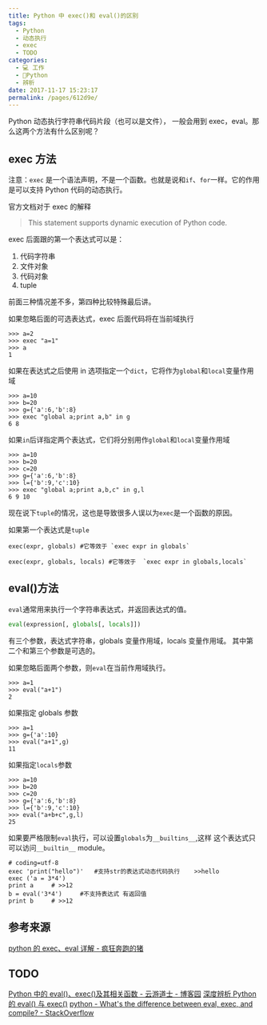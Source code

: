 ```yaml
---
title: Python 中 exec()和 eval()的区别
tags: 
  - Python
  - 动态执行
  - exec
  - TODO
categories: 
  - 💻 工作
  - 🐍Python
  - 辨析
date: 2017-11-17 15:23:17
permalink: /pages/612d9e/
---
```


Python 动态执行字符串代码片段（也可以是文件）， 一般会用到 exec，eval。那么这两个方法有什么区别呢？

<!-- more -->

## exec 方法

注意：`exec` 是一个语法声明，不是一个函数。也就是说和`if`、`for`一样。它的作用是可以支持 Python 代码的动态执行。

官方文档对于 exec 的解释
> This statement supports dynamic execution of Python code.

exec 后面跟的第一个表达式可以是：

1. 代码字符串
2. 文件对象
3. 代码对象
4. tuple

前面三种情况差不多，第四种比较特殊最后讲。

如果忽略后面的可选表达式，exec 后面代码将在当前域执行
```plain
>>> a=2
>>> exec "a=1"
>>> a
1

```
如果在表达式之后使用 in 选项指定一个`dict`，它将作为`global`和`local`变量作用域
```plain
>>> a=10 
>>> b=20 
>>> g={'a':6,'b':8} 
>>> exec "global a;print a,b" in g 
6 8 
```
如果`in`后详指定两个表达式，它们将分别用作`global`和`local`变量作用域
```plain
>>> a=10 
>>> b=20 
>>> c=20 
>>> g={'a':6,'b':8} 
>>> l={'b':9,'c':10} 
>>> exec "global a;print a,b,c" in g,l 
6 9 10
```
现在说下`tuple`的情况，这也是导致很多人误以为`exec`是一个函数的原因。

如果第一个表达式是`tuple`

```plain
exec(expr, globals) #它等效于 `exec expr in globals`

exec(expr, globals, locals) #它等效于  `exec expr in globals,locals`
```
## eval()方法

`eval`通常用来执行一个字符串表达式，并返回表达式的值。

```python
eval(expression[, globals[, locals]])
```

有三个参数，表达式字符串，globals 变量作用域，locals 变量作用域。 其中第二个和第三个参数是可选的。

如果忽略后面两个参数，则`eval`在当前作用域执行。

```plain
>>> a=1 
>>> eval("a+1") 
2
```
如果指定 globals 参数
```plain
>>> a=1 
>>> g={'a':10} 
>>> eval("a+1",g) 
11
```
如果指定`locals`参数
```plain
>>> a=10 
>>> b=20 
>>> c=20 
>>> g={'a':6,'b':8} 
>>> l={'b':9,'c':10} 
>>> eval("a+b+c",g,l) 
25
```
如果要严格限制`eval`执行，可以设置`globals`为`__builtins__`,这样 这个表达式只可以访问`__builtin__` module。

```pyhton
# coding=utf-8
exec 'print("hello")'   #支持str的表达式动态代码执行    >>hello
exec ('a = 3*4')
print a     # >>12
b = eval('3*4')     #不支持表达式 有返回值
print b     # >>12
```
## 参考来源

[python 的 exec、eval 详解 - 疯狂奔跑的猪](http://www.coolpython.com/index.php?aid=12)
## TODO
[Python 中的 eval()、exec()及其相关函数 - 云游道士 - 博客园](https://www.cnblogs.com/yyds/p/6276746.html)
[深度辨析 Python 的 eval() 与 exec()](https://juejin.im/post/6844903805931225095)
[python - What's the difference between eval, exec, and compile? - StackOverflow](https://stackoverflow.com/questions/2220699/whats-the-difference-between-eval-exec-and-compile)